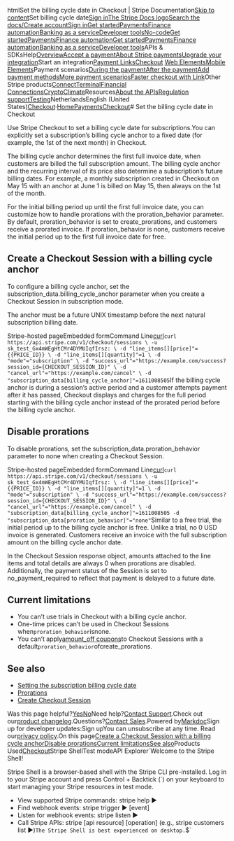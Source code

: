 htmlSet the billing cycle date in Checkout | Stripe Documentation[Skip to content](#main-content)Set billing cycle date[Sign in](https://dashboard.stripe.com/login?redirect=https%3A%2F%2Fdocs.stripe.com%2Fpayments%2Fcheckout%2Fbilling-cycle)[The Stripe Docs logo](/)[Search the docs/](#)[Create account](https://dashboard.stripe.com/register)[Sign in](https://dashboard.stripe.com/login?redirect=https%3A%2F%2Fdocs.stripe.com%2Fpayments%2Fcheckout%2Fbilling-cycle)[Get started](/get-started)[Payments](/payments)[Finance automation](/finance-automation)[Banking as a service](/financial-services)[Developer tools](/development)[No-code](/no-code)[Get started](/get-started)[Payments](/payments)[Finance automation](/finance-automation)[](#)[Get started](/get-started)[Payments](/payments)[Finance automation](/finance-automation)[Banking as a service](/financial-services)[Developer tools](/development)[](#)APIs & SDKsHelp[Overview](/docs/payments)[Accept a payment](#)[About Stripe payments](#)[Upgrade your integration](/docs/payments/upgrades)Start an integration[Payment Links](#)[Checkout](#)
[Web Elements](#)[Mobile Elements](#)Payment scenarios[During the payment](#)[After the payment](#)[Add payment methods](#)[More payment scenarios](#)[Faster checkout with Link](#)Other Stripe products[Connect](#)[Terminal](#)[Financial Connections](#)[Crypto](#)[Climate](#)Resources[About the APIs](#)[Regulation support](#)[Testing](/docs/testing)NetherlandsEnglish (United States)[](#)[](#)[Checkout](/payments/checkout)·[Home](/docs)[Payments](/docs/payments)[Checkout](/docs/payments/checkout)# Set the billing cycle date in Checkout

Use Stripe Checkout to set a billing cycle date for subscriptions.You can explicitly set a subscription’s billing cycle anchor to a fixed date (for example, the 1st of the next month) in Checkout.

The billing cycle anchor determines the first full invoice date, when customers are billed the full subscription amount. The billing cycle anchor and the recurring interval of its price also determine a subscription’s future billing dates. For example, a monthly subscription created in Checkout on May 15 with an anchor at June 1 is billed on May 15, then always on the 1st of the month.

For the initial billing period up until the first full invoice date, you can customize how to handle prorations with the proration_behavior parameter. By default, proration_behavior is set to create_prorations, and customers receive a prorated invoice. If proration_behavior is none, customers receive the initial period up to the first full invoice date for free.

## Create a Checkout Session with a billing cycle anchor

To configure a billing cycle anchor, set the subscription_data.billing_cycle_anchor parameter when you create a Checkout Session in subscription mode.

The anchor must be a future UNIX timestamp before the next natural subscription billing date.

Stripe-hosted pageEmbedded formCommand Line[curl](#)`curl https://api.stripe.com/v1/checkout/sessions \
  -u sk_test_Gx4mWEgHtCMr4DYMUIqfIrsz: \
  -d "line_items[][price]"={{PRICE_ID}} \
  -d "line_items[][quantity]"=1 \
  -d "mode"="subscription" \
  -d "success_url"="https://example.com/success?session_id={CHECKOUT_SESSION_ID}" \
  -d "cancel_url"="https://example.com/cancel" \
  -d "subscription_data[billing_cycle_anchor]"=1611008505`If the billing cycle anchor is during a session’s active period and a customer attempts payment after it has passed, Checkout displays and charges for the full period starting with the billing cycle anchor instead of the prorated period before the billing cycle anchor.

## Disable prorations

To disable prorations, set the subscription_data.proration_behavior parameter to none when creating a Checkout Session.

Stripe-hosted pageEmbedded formCommand Line[curl](#)`curl https://api.stripe.com/v1/checkout/sessions \
  -u sk_test_Gx4mWEgHtCMr4DYMUIqfIrsz: \
  -d "line_items[][price]"={{PRICE_ID}} \
  -d "line_items[][quantity]"=1 \
  -d "mode"="subscription" \
  -d "success_url"="https://example.com/success?session_id={CHECKOUT_SESSION_ID}" \
  -d "cancel_url"="https://example.com/cancel" \
  -d "subscription_data[billing_cycle_anchor]"=1611008505
  -d "subscription_data[proration_behavior]"="none"`Similar to a free trial, the initial period up to the billing cycle anchor is free. Unlike a trial, no 0 USD invoice is generated. Customers receive an invoice with the full subscription amount on the billing cycle anchor date.

In the Checkout Session response object, amounts attached to the line items and total details are always 0 when prorations are disabled. Additionally, the payment status of the Session is set to no_payment_required to reflect that payment is delayed to a future date.

## Current limitations

- You can’t use trials in Checkout with a billing cycle anchor.
- One-time prices can’t be used in Checkout Sessions when`proration_behavior`isnone.
- You can’t apply[amount_off coupons](/api/coupons/create#create_coupon-amount_off)to Checkout Sessions with a default`proration_behavior`ofcreate_prorations.

## See also

- [Setting the subscription billing cycle date](/billing/subscriptions/billing-cycle)
- [Prorations](/billing/subscriptions/prorations)
- [Create Checkout Session](/api/checkout/sessions/create#create_checkout_session)

Was this page helpful?[Yes](#)[No](#)Need help?[Contact Support](https://support.stripe.com/).Check out our[product changelog](https://stripe.com/blog/changelog).Questions?[Contact Sales](https://stripe.com/contact/sales).Powered by[Markdoc](https://markdoc.dev)Sign up for developer updates:Sign upYou can unsubscribe at any time. Read our[privacy policy](https://stripe.com/privacy).On this page[Create a Checkout Session with a billing cycle anchor](#create-session)[Disable prorations](#disable-prorations)[Current limitations](#limitations)[See also](#see-also)Products Used[Checkout](/payments/checkout)Stripe ShellTest modeAPI Explorer[](https://stripe.com/docs/stripe-cli#install)`Welcome to the Stripe Shell!

Stripe Shell is a browser-based shell with the Stripe CLI pre-installed. Log in to your
Stripe account and press Control + Backtick (`) on your keyboard to start managing your Stripe
resources in test mode.

- View supported Stripe commands: stripe help ▶️
- Find webhook events: stripe trigger ▶️ [event]
- Listen for webhook events: stripe listen ▶
- Call Stripe APIs: stripe [api resource] [operation] (e.g., stripe customers list ▶️)`The Stripe Shell is best experienced on desktop.`$`
